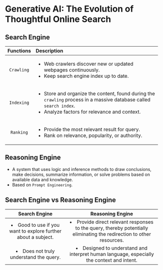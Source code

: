 # Generative AI: The Evolution of Thoughtful Online Search


## Search Engine

| Functions        | Description        |
| :-------:  | :-------  |
| `Crawling` | <ul><li>Web crawlers discover new or updated webpages continuously.</li><li>Keep search engine index up to date.</li></ul> |
| `Indexing` | <ul><li>Store and organize the content, found during the `crawling` process in a massive database called `search index`.</li><li>Analyze factors for relevance and context.</li></ul> |
| `Ranking` | <ul><li>Provide the most relevant result for query.</li><li>Rank on relevance, popularity, or authority.</li></ul> |


## Reasoning Engine

- A system that uses logic and inference methods to draw conclusions, make decisions, summarize information, or solve problems based on available data and knowledge.
- Based on `Prompt Engineering`.


## Search Engine vs Reasoning Engine

| Search Engine | Reasoning Engine |
| :-------:  | :-------:  |
| <li>Good to use if you want to explore further about a subject. </li> | <li>Provide direct relevant responses to the query, thereby potentially eliminating the redirection to other resources. </li> |
| <li>Does not truly understand the query.</li> | <li>Designed to understand and interpret human language, especially the context and intent. </li> |

